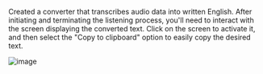 Created a converter that transcribes audio data into written English. After initiating and terminating the listening process, you'll need to interact with the screen displaying the converted text. Click on the screen to activate it, and then select the "Copy to clipboard" option to easily copy the desired text.

![image](https://github.com/nimrahSohail/Audio-to-Word-Converter/assets/102296918/e7672fd2-cb88-4733-a490-7b1cc647d85e)


